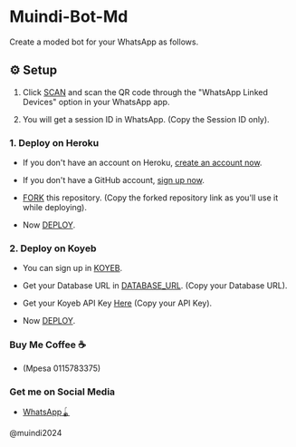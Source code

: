 # Muindi-Bot-Md

Create a moded bot for your WhatsApp as follows.

## ⚙️ Setup

1. Click [SCAN](https://qr-hazel-alpha.vercel.app/session) and scan the QR code through the "WhatsApp Linked Devices" option in your WhatsApp app.
   
2. You will get a session ID in WhatsApp. (Copy the Session ID only).

### 1. Deploy on Heroku

- If you don't have an account on Heroku, [create an account now](https://signup.heroku.com/).
  
- If you don't have a GitHub account, [sign up now](https://github.com/).
  
- [FORK](https://github.com/lyfe00011/whatsapp-bot-md/fork) this repository. (Copy the forked repository link as you'll use it while deploying).
  
- Now [DEPLOY](https://qr-hazel-alpha.vercel.app/heroku).

### 2. Deploy on Koyeb

- You can sign up in [KOYEB](https://app.koyeb.com/auth/signup).
  
- Get your Database URL in [DATABASE_URL](https://github.com/lyfe00011/whatsapp-bot-md/wiki/DATABASE_URL). (Copy your Database URL).
  
- Get your Koyeb API Key [Here](https://app.koyeb.com/account/api) (Copy your API Key).
  
- Now [DEPLOY](https://qr-hazel-alpha.vercel.app/koyeb).

### Buy Me Coffee ☕

-  (Mpesa 0115783375)

### Get me on Social Media

- [WhatsApp🪀](https://wa.me/254115783375)

@muindi2024
